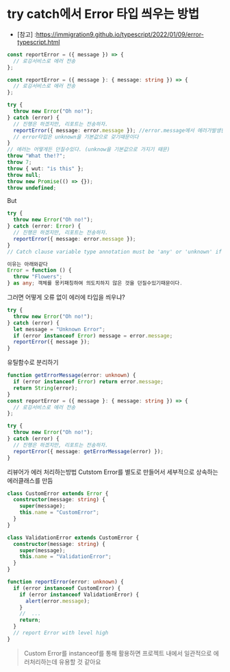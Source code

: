 # try catch에서 Error 타입 씌우는 방법

- [참고] :https://immigration9.github.io/typescript/2022/01/09/error-typescript.html

```ts
const reportError = ({ message }) => {
  // 로깅서비스로 에러 전송
};

const reportError = ({ message }: { message: string }) => {
  // 로깅서비스로 에러 전송
};

try {
  throw new Error("Oh no!");
} catch (error) {
  // 진행은 하겠지만, 리포트는 전송하자.
  reportError({ message: error.message }); //error.message에서 에러가발생한다
  // error타입은 unknown을 기본값으로 갖기때문이다
}
// 에러는 어떻게든 던질수있다. (unknow을 기본값으로 가지기 때문)
throw "What the!?";
throw 7;
throw { wut: "is this" };
throw null;
throw new Promise(() => {});
throw undefined;
```

But

```ts
try {
  throw new Error("Oh no!");
} catch (error: Error) {
  // 진행은 하겠지만, 리포트는 전송하자.
  reportError({ message: error.message });
}
// Catch clause variable type annotation must be 'any' or 'unknown' if specified. ts(1196) 라는 에러를 발생

이유는 아래와같다
Error = function () {
  throw "Flowers";
} as any; 객체를 몽키패칭하여 의도치하지 않은 것을 던질수있기때문이다.
```

그러면 어떻게 오류 없이 에러에 타입을 씌우냐?

```ts
try {
  throw new Error("Oh no!");
} catch (error) {
  let message = "Unknown Error";
  if (error instanceof Error) message = error.message;
  reportError({ message });
}
```

유틸함수로 분리하기

```ts
function getErrorMessage(error: unknown) {
  if (error instanceof Error) return error.message;
  return String(error);
}
const reportError = ({ message }: { message: string }) => {
  // 로깅서비스로 에러 전송
};

try {
  throw new Error("Oh no!");
} catch (error) {
  // 진행은 하겠지만, 리포트는 전송하자.
  reportError({ message: getErrorMessage(error) });
}
```

리뷰어가 에러 처리하는방법
Cutstom Error를 별도로 만들어서 세부적으로 상속하는 에러클래스를 만듬

```ts
class CustomError extends Error {
  constructor(message: string) {
    super(message);
    this.name = "CustomError";
  }
}

class ValidationError extends CustomError {
  constructor(message: string) {
    super(message);
    this.name = "ValidationError";
  }
}

function reportError(error: unknown) {
  if (error instanceof CustomError) {
    if (error instanceof ValidationError) {
      alert(error.message);
    }
    //  ...
    return;
  }
  // report Error with level high
}
```

> Custom Error를 instanceof를 통해 활용하면 프로젝트 내에서 일관적으로 에러처리하는데 유용할 것 같아요

